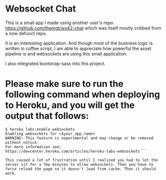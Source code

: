 # Websocket Chat

This is a small app I made using another user's repo: https://github.com/themgt/ws42-chat which was itself mostly cribbed from a now defunct repo.

It is an interesting application. And though most of the business logic is written in coffee script, I am able to appreciate how powerful the asset pipeline is and websockets are using this small application.

I also integrated bootstrap-sass into this project.

# Please make sure to run the following command when deploying to Heroku, and you will get the output that follows:

```
$ heroku labs:enable websockets
Enabling websockets for <$your_app_name>
WARNING: This feature is experimental and may change or be removed without notice.
For more information see: https://devcenter.heroku.com/articles/heroku-labs-websockets```

This caused a lot of frustration until I realized you had to let the server sit for a few minutes to allow websockets. Then you have to force reload the page so it doesn't load from cache. Then it should work.